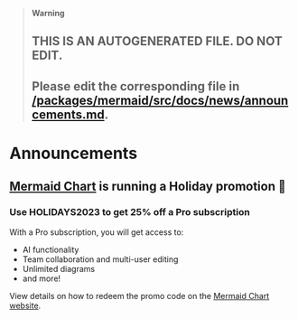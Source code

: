 > **Warning**
>
> ## THIS IS AN AUTOGENERATED FILE. DO NOT EDIT.
>
> ## Please edit the corresponding file in [/packages/mermaid/src/docs/news/announcements.md](../../packages/mermaid/src/docs/news/announcements.md).

# Announcements

## [Mermaid Chart](https://www.mermaidchart.com/) is running a Holiday promotion 🎉

### Use <span class="text-[#FE3470]">HOLIDAYS2023</span> to get 25% off a Pro subscription

With a Pro subscription, you will get access to:

- AI functionality
- Team collaboration and multi-user editing
- Unlimited diagrams
- and more!

View details on how to redeem the promo code on the [Mermaid Chart website](https://www.mermaidchart.com/app/user/billing/checkout?coupon=HOLIDAYS2023).
